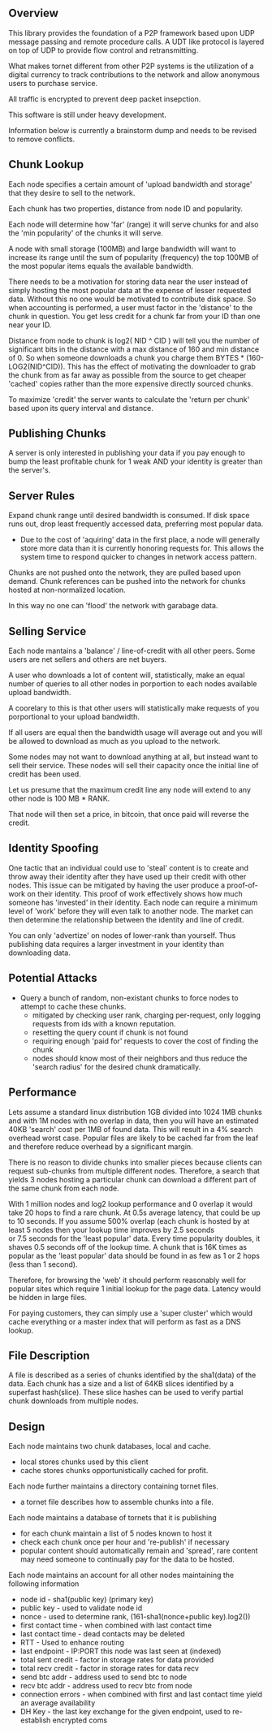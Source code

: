 Overview
----------------------------------
This library provides the foundation of a P2P framework based upon UDP
message passing and remote procedure calls.  A UDT like protocol is layered
on top of UDP to provide flow control and retransmitting.  

What makes tornet different from other P2P systems is the utilization of
a digital currency to track contributions to the network and allow anonymous
users to purchase service.

All traffic is encrypted to prevent deep packet insepction.

This software is still under heavy development.

Information below is currently a brainstorm dump and needs to be revised to
remove conflicts.

Chunk Lookup
----------------------------------
Each node specifies a certain amount of 'upload bandwidth and storage' that they desire to
sell to the network.  

Each chunk has two properties, distance from node ID and popularity.

Each node will determine how 'far' (range) it will serve chunks for and
also the 'min popularity' of the chunks it will serve.

A node with small storage (100MB) and large bandwidth will want to increase its range until the
sum of popularity (frequency) the top 100MB of the most popular items equals the available bandwidth.

There needs to be a motivation for storing data near the user instead of simply hosting the most
popular data at the expense of lesser requested data.  Without this no one would be motivated to
contribute disk space.  So when accounting is performed, a user must factor in the 'distance' to
the chunk in question.   You get less credit for a chunk far from your ID than one near your ID.

Distance from node to chunk is  log2( NID ^ CID ) will tell you the number of significant bits in
the distance with a max distance of 160 and min distance of 0.  So when someone downloads a chunk you
charge them BYTES * (160-LOG2(NID^CID)).  This has the effect of motivating the downloader to grab
the chunk from as far away as possible from the source to get cheaper 'cached' copies rather than the
more expensive directly sourced chunks.

To maximize 'credit' the server wants to calculate the 'return per chunk' based upon its query 
interval and distance. 


Publishing Chunks
-----------------------------------
A server is only interested in publishing your data if you pay enough to bump the least profitable
chunk for 1 weak AND your identity is greater than the server's.


Server Rules
-----------------------------------
Expand chunk range until desired bandwidth is consumed.
If disk space runs out, drop least frequently accessed data, preferring most popular data.

- Due to the cost of 'aquiring' data in the first place, a node will generally store more data than it is
currently honoring requests for.  This allows the system time to respond quicker to changes in 
network access pattern.


Chunks are not pushed onto the network, they are pulled based upon demand. 
Chunk references can be pushed into the network for chunks hosted at non-normalized location.

In this way no one can 'flood' the network with garabage data.



Selling Service
------------------------------------
Each node mantains a 'balance' / line-of-credit with all other peers.
Some users are net sellers and others are net buyers.

A user who downloads a lot of content will, statistically, make an equal number of
queries to all other nodes in porportion to each nodes available upload bandwidth.

A coorelary to this is that other users will statistically make requests of you porportional
to your upload bandwidth.

If all users are equal then the bandwidth usage will average out and you will be allowed to
download as much as you upload to the network.

Some nodes may not want to download anything at all, but instead want to sell their service.  These nodes
will sell their capacity once the initial line of credit has been used.

Let us presume that the maximum credit line any node will extend to any other node is 100 MB * RANK.

That node will then set a price, in bitcoin, that once paid will reverse the credit.



Identity Spoofing
-------------------------------------
One tactic that an individual could use to 'steal' content is to create and throw away
their identity after they have used up their credit with other nodes.  This issue can be
mitigated by having the user produce a proof-of-work on their identity.  This proof of work
effectively shows how much someone has 'invested' in their identity.  Each node can require
a minimum level of 'work' before they will even talk to another node.  The market can then
determine the relationship between the identity and line of credit.

You can only 'advertize' on nodes of lower-rank than yourself.  Thus publishing data requires
a larger investment in your identity than downloading data.


Potential Attacks
--------------------------------------
* Query a bunch of random, non-existant chunks to force nodes to attempt to cache these
chunks.  
   - mitigated by checking user rank, charging per-request, only logging requests from ids
    with a known reputation.  
   - resetting the query count if chunk is not found
   - requiring enough 'paid for' requests to cover the cost of finding the chunk
   - nodes should know most of their neighbors and thus reduce the 'search radius' for
   the desired chunk dramatically.


Performance
---------------------------------------
Lets assume a standard linux distribution 1GB divided into 1024 1MB chunks and with 1M nodes
with no overlap in data, then you will have an estimated 40KB 'search' cost per 1MB of found
data.  This will result in a 4% search overhead worst case.   Popular files are likely to
be cached far from the leaf and therefore reduce overhead by a significant margin. 

There is no reason to divide chunks into smaller pieces because clients can request sub-chunks
from multiple different nodes.  Therefore, a search that yields 3 nodes hosting a particular
chunk can download a different part of the same chunk from each node.

With 1 million nodes and log2 lookup performance and 0 overlap it would take 20 hops to find
a rare chunk.  At 0.5s average latency, that could be up to 10 seconds.  If you assume 500% 
overlap (each chunk is hosted by at least 5 nodes then your lookup time improves by 2.5 seconds  
or 7.5 seconds for the 'least popular' data.  Every time popularity doubles, it shaves 0.5 seconds
off of the lookup time.  A chunk that is 16K times as popular as the 'least popular' data should
be found in as few as 1 or 2 hops (less than 1 second).  

Therefore, for browsing the 'web' it should perform reasonably well for popular sites which require
1 initial lookup for the page data.  Latency would be hidden in large files.  

For paying customers, they can simply use a 'super cluster' which would cache everything or a
master index that will perform as fast as a DNS lookup.


File Description
----------------------------------------
A file is described as a series of chunks identified by the sha1(data) of the data.  Each
chunk has a size and a list of 64KB slices identified by a superfast hash(slice).  These 
slice hashes can be used to verify partial chunk downloads from multiple nodes. 


Design
-----------------------------------------
Each node maintains two chunk databases, local and cache.  
  - local stores chunks used by this client
  - cache stores chunks opportunistically cached for profit.

Each node further maintains a directory containing tornet files.
  - a tornet file describes how to assemble chunks into a file.

Each node maintains a database of tornets that it is publishing
  - for each chunk maintain a list of 5 nodes known to host it
  - check each chunk once per hour and 're-publish' if necessary
  - popular content should automatically remain and 'spread', rare
    content may need someone to continually pay for the data to
    be hosted.

Each node maintains an account for all other nodes maintaining the following information
  - node id              - sha1(public key)  (primary key)
  - public key           - used to validate node id
  - nonce                - used to determine rank, (161-sha1(nonce+public key).log2())
  - first contact time   - when combined with last contact time
  - last contact time    - dead contacts may be deleted
  - RTT                  - Used to enhance routing
  - last endpoint        - IP:PORT this node was last seen at  (indexed)
  - total sent credit    - factor in storage rates for data provided
  - total recv credit    - factor in storage rates for data recv
  - send btc addr        - address used to send btc to node
  - recv btc addr        - address used to recv btc from node
  - connection errors    - when combined with first and last contact time yield an average availability
  - DH Key               - the last key exchange for the given endpoint, used to re-establish encrypted coms






